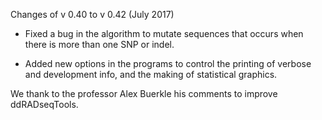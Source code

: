 Changes of v 0.40 to v 0.42 (July 2017)

* Fixed a bug in the algorithm to mutate sequences that occurs when there is
  more than one SNP or indel.
 
* Added new options in the programs to control the printing of verbose and
  development info, and the making of statistical graphics.

We thank to the professor Alex Buerkle his comments to improve ddRADseqTools.
